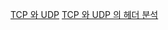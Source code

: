 [TCP 와 UDP](https://verbena-treatment-eb5.notion.site/TCP-UDP-84bf76e3750f44be814bc0e1a7137110)
[TCP 와 UDP 의 헤더 분석](https://verbena-treatment-eb5.notion.site/TCP-UDP-929fecf290594ec1aa0be052d395cc3b)